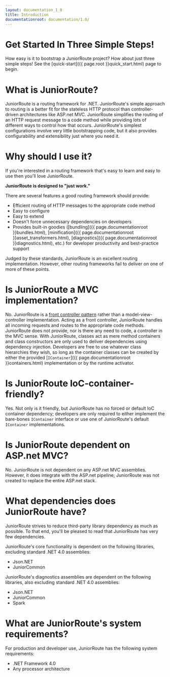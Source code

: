 ```yaml
---
layout: documentation_1_0
title: Introduction
documentationroot: documentation/1.0/
---
```

# <span class="get-started">Get Started In Three Simple Steps!</span>
How easy is it to bootstrap a JuniorRoute project? How about just three simple steps! See the [quick-start]({{ page.root }}quick_start.html) page to begin.

What is JuniorRoute?
=
JuniorRoute is a routing framework for .NET. JuniorRoute's simple approach to routing is a better fit for the stateless HTTP protocol than controller-driven architectures like ASP.net MVC. JuniorRoute simplifies the routing of an HTTP request message to a code method while providing lots of different ways to control how that occurs. JuniorRoute's simplest configurations involve very little bootstrapping code, but it also provides configurability and extensibility just where you need it.

Why should I use it?
=
If you're interested in a routing framework that's easy to learn and easy to use then you'll love JuniorRoute.

**JuniorRoute is designed to "just work."**

There are several features a good routing framework should provide:
* Efficient routing of HTTP messages to the appropriate code method
* Easy to configure
* Easy to extend
* Doesn't force unnecessary dependencies on developers
* Provides built-in goodies ([bundling]({{ page.documentationroot }}bundles.html), [minification]({{ page.documentationroot }}asset_transformers.html), [diagnostics]({{ page.documentationroot }}diagnostics.html), etc.) for developer productivity and best-practice support

Judged by these standards, JuniorRoute is an excellent routing implementation. However, other routing frameworks fail to deliver on one of more of these points.

Is JuniorRoute a MVC implementation?
=
No. JuniorRoute is a [front controller pattern](http://en.wikipedia.org/wiki/Front_Controller_pattern) rather than a model-view-controller implementation. Acting as a front controller, JuniorRoute handles all incoming requests and routes to the appropriate code methods. JuniorRoute does not provide, nor is there any need to code, a controller in the MVC sense. With JuniorRoute, classes act as mere method containers and class constructors are only used to deliver dependencies using dependency injection. Developers are free to use whatever class hierarchies they wish, so long as the container classes can be created by either the provided [```IContainer```]({{ page.documentationroot }}containers.html) implementation or by the runtime activator.

Is JuniorRoute IoC-container-friendly?
=
Yes. Not only is it friendly, but JuniorRoute has no forced or default IoC container dependency; developers are only required to either implement the bare-bones ```IContainer``` interface or use one of JuniorRoute's default ```IContainer``` implementations.

Is JuniorRoute dependent on ASP.net MVC?
=
No. JuniorRoute is not dependent on any ASP.net MVC assemblies. However, it does integrate with the ASP.net pipeline; JuniorRoute was not created to replace the entire ASP.net stack.

What dependencies does JuniorRoute have?
=
JuniorRoute strives to reduce third-party library dependency as much as possible. To that end, you'll be pleased to read that JuniorRoute has very few dependencies.

JuniorRoute's core functionality is dependent on the following libraries, excluding standard .NET 4.0 assemblies:
* Json.NET
* JuniorCommon

JuniorRoute's diagnostics assemblies are dependent on the following libraries, also excluding standard .NET 4.0 assemblies:
* Json.NET
* JuniorCommon
* Spark

What are JuniorRoute's system requirements?
=
For production and developer use, JuniorRoute has the following system requirements:
* .NET Framework 4.0
* Any processor architecture